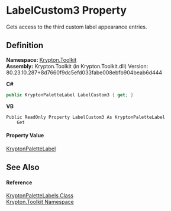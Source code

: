 # LabelCustom3 Property


Gets access to the third custom label appearance entries.



## Definition
**Namespace:** <a href="79d2eac2-21f4-54ff-7552-b20c33c30600.md">Krypton.Toolkit</a>  
**Assembly:** Krypton.Toolkit (in Krypton.Toolkit.dll) Version: 80.23.10.287+8d7660f9dc5efd033fabe008ebfb904beab6d444

**C#**
``` C#
public KryptonPaletteLabel LabelCustom3 { get; }
```
**VB**
``` VB
Public ReadOnly Property LabelCustom3 As KryptonPaletteLabel
	Get
```



#### Property Value
<a href="dec18602-b87f-cdc2-87d5-aa6d24fa73a9.md">KryptonPaletteLabel</a>

## See Also


#### Reference
<a href="eddd7edd-3892-029a-2c93-7a0d62d14de0.md">KryptonPaletteLabels Class</a>  
<a href="79d2eac2-21f4-54ff-7552-b20c33c30600.md">Krypton.Toolkit Namespace</a>  

